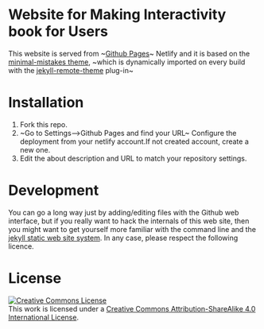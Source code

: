 # Website for Making Interactivity book for Users

This website is served from ~[Github Pages](https://pages.github.com/)~ Netlify and it is based on the [minimal-mistakes theme](https://github.com/mmistakes/minimal-mistakes), ~which is dynamically imported on every build with the [jekyll-remote-theme](https://github.com/benbalter/jekyll-remote-theme) plug-in~

# Installation

1. Fork this repo.
2. ~Go to Settings-->Github Pages and find your URL~ Configure the deployment from your netlify account.If not created account, create a new one.
3. Edit the about description and URL to match your repository settings.

# Development

You can go a long way just by adding/editing files with the Github web interface, but if you really want to hack the internals of this web site, then you might want to get yourself more familiar with the command line and the [jekyll static web site system](https://jekyllrb.com/). In any case, please respect the following licence.

# License

<a rel="license" href="http://creativecommons.org/licenses/by-sa/4.0/"><img alt="Creative Commons License" style="border-width:0" src="https://i.creativecommons.org/l/by-sa/4.0/80x15.png" /></a><br />This work is licensed under a <a rel="license" href="http://creativecommons.org/licenses/by-sa/4.0/">Creative Commons Attribution-ShareAlike 4.0 International License</a>.
